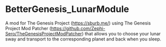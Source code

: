 # BetterGenesis_LunarModule
A mod for The Genesis Project (https://sburb.me/) using The Genesis Project Mod Patcher (https://github.com/Zephi-Sero/TheGenesisProjectModPatcher) that allows you to choose your lunar sway and transport to the corresponding planet and back when you sleep.
